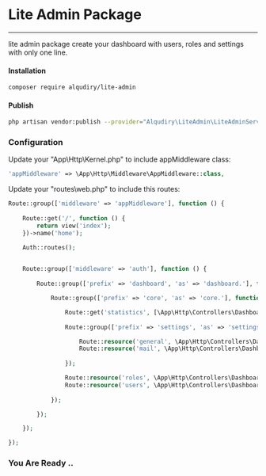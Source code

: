 # Lite Admin Package
---
lite admin package create your dashboard with users, roles and settings with only one line.

#### Installation
```bash
composer require alqudiry/lite-admin
```

#### Publish 
```bash
php artisan vendor:publish --provider="Alqudiry\LiteAdmin\LiteAdminServiceProvider"
```

### Configuration
Update your "App\Http\Kernel.php" to include appMiddleware class:
```php
'appMiddleware' => \App\Http\Middleware\AppMiddleware::class,
```

Update your "routes\web.php" to include this routes:
```php
Route::group(['middleware' => 'appMiddleware'], function () {
    
    Route::get('/', function () {
        return view('index');
    })->name('home');

    Auth::routes();
    

    Route::group(['middleware' => 'auth'], function () {
    
        Route::group(['prefix' => 'dashboard', 'as' => 'dashboard.'], function () {

            Route::group(['prefix' => 'core', 'as' => 'core.'], function () {

                Route::get('statistics', [\App\Http\Controllers\Dashboard\Core\StatisticsController::class, 'index'])->name('statistics.index');
                
                Route::group(['prefix' => 'settings', 'as' => 'settings.'], function () {

                    Route::resource('general', \App\Http\Controllers\Dashboard\Core\Settings\GeneralController::class)->only('index', 'store');
                    Route::resource('mail', \App\Http\Controllers\Dashboard\Core\Settings\MailController::class)->only('index', 'store');
    
                });

                Route::resource('roles', \App\Http\Controllers\Dashboard\Core\RolesController::class);
                Route::resource('users', \App\Http\Controllers\Dashboard\Core\UsersController::class);
            
            });

        });

    });

});
```


### You Are Ready ..
